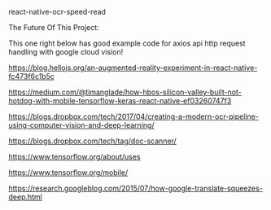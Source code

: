 react-native-ocr-speed-read



The Future Of This Project:

This one right below has good example code for axios api http request handling with google cloud vision!

https://blog.hellojs.org/an-augmented-reality-experiment-in-react-native-fc473f6c1b5c

https://medium.com/@timanglade/how-hbos-silicon-valley-built-not-hotdog-with-mobile-tensorflow-keras-react-native-ef03260747f3

https://blogs.dropbox.com/tech/2017/04/creating-a-modern-ocr-pipeline-using-computer-vision-and-deep-learning/

https://blogs.dropbox.com/tech/tag/doc-scanner/

https://www.tensorflow.org/about/uses

https://www.tensorflow.org/mobile/

https://research.googleblog.com/2015/07/how-google-translate-squeezes-deep.html
